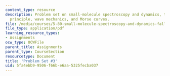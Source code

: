 ```yaml
---
content_type: resource
description: Problem set on small-molecule spectroscopy and dynamics, the Franck-Condon
  principle, wave mechanics, and Morse curves.
file: /media/courses/5-80-small-molecule-spectroscopy-and-dynamics-fall-2008/5fa4ebb99506f66be6aa5325fecba037_ps3_1982.pdf
file_type: application/pdf
learning_resource_types:
- Assignments
ocw_type: OCWFile
parent_title: Assignments
parent_type: CourseSection
resourcetype: Document
title: 'Problem Set #3'
uid: 5fa4ebb9-9506-f66b-e6aa-5325fecba037
---
```

